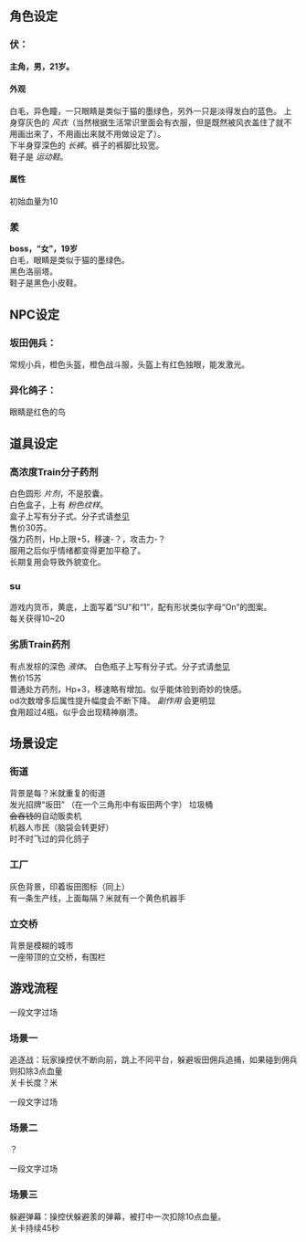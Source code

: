 ## 角色设定

### 伏：
**主角，男，21岁。**  
#### 外观
白毛，异色瞳，一只眼睛是类似于猫的墨绿色，另外一只是淡得发白的蓝色。
上身穿灰色的 *风衣*（当然根据生活常识里面会有衣服，但是既然被风衣盖住了就不用画出来了，不用画出来就不用做设定了）。  
下半身穿深色的 *长裤*。裤子的裤脚比较宽。  
鞋子是 *运动鞋*。  

#### 属性  
初始血量为10  

### 羕 
**boss，“女”，19岁**  
白毛，眼睛是类似于猫的墨绿色。  
黑色洛丽塔。  
鞋子是黑色小皮鞋。  

## NPC设定

### 坂田佣兵：
常规小兵，橙色头盔，橙色战斗服，头盔上有红色独眼，能发激光。  

### 异化鸽子：
眼睛是红色的鸟

## 道具设定

### 高浓度Train分子药剂  
白色圆形 *片剂*，不是胶囊。  
白色盒子，上有 *粉色纹样*。  
盒子上写有分子式。分子式请[参见](https://upload.wikimedia.org/wikipedia/commons/6/66/Estradiol_valerate.svg)    
售价30苏。  
强力药剂，Hp上限+5，移速-？，攻击力-？  
服用之后似乎情绪都变得更加平稳了。  
长期复用会导致外貌变化。  

### su
游戏内货币，黄底，上面写着“SU”和“1”，配有形状类似字母“On”的图案。  
每关获得10~20  

### 劣质Train药剂
有点发棕的深色 *液体*。 
白色瓶子上写有分子式。分子式请[参见](https://zh.wikipedia.org/wiki/%E5%8F%B3%E7%BE%8E%E6%B2%99%E8%8A%AC#/media/File:Dextromethorphan.svg)  
售价15苏  
普通处方药剂，Hp+3，移速略有增加。似乎能体验到奇妙的快感。  
od次数增多后属性提升幅度会不断下降。 *副作用* 会更明显  
食用超过4瓶，似乎会出现精神崩溃。    

## 场景设定  

### 街道
背景是每？米就重复的街道  
发光招牌“坂田” （在一个三角形中有坂田两个字）
垃圾桶  
~~会吞钱的~~自动贩卖机  
机器人市民（脑袋会转更好）  
时不时飞过的异化鸽子

### 工厂
灰色背景，印着坂田图标（同上）  
有一条生产线，上面每隔？米就有一个黄色机器手

### 立交桥
背景是模糊的城市  
一座带顶的立交桥，有围栏

## 游戏流程
一段文字过场  
### 场景一
追逐战：玩家操控伏不断向前，跳上不同平台，躲避坂田佣兵追捕，如果碰到佣兵则扣除3点血量  
关卡长度？米

一段文字过场
### 场景二
？

一段文字过场
### 场景三
躲避弹幕：操控伏躲避羕的弹幕，被打中一次扣除10点血量。  
关卡持续45秒